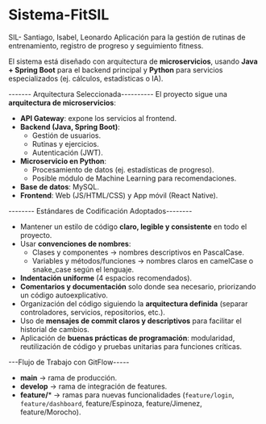 # Sistema-FitSIL
SIL- Santiago, Isabel, Leonardo
Aplicación para la gestión de rutinas de entrenamiento, registro de progreso y seguimiento fitness.

El sistema está diseñado con arquitectura de **microservicios**, usando **Java + Spring Boot** para el backend principal y **Python** para servicios especializados (ej. cálculos, estadísticas o IA).

------- Arquitectura Seleccionada----------
El proyecto sigue una **arquitectura de microservicios**:
- **API Gateway**: expone los servicios al frontend.
- **Backend (Java, Spring Boot)**:  
  - Gestión de usuarios.  
  - Rutinas y ejercicios.  
  - Autenticación (JWT).  
- **Microservicio en Python**:  
  - Procesamiento de datos (ej. estadísticas de progreso).  
  - Posible módulo de Machine Learning para recomendaciones.  
- **Base de datos**: MySQL.  
- **Frontend**: Web (JS/HTML/CSS) y App móvil (React Native).  

-------- Estándares de Codificación Adoptados--------

- Mantener un estilo de código **claro, legible y consistente** en todo el proyecto.  
- Usar **convenciones de nombres**:
  - Clases y componentes → nombres descriptivos en PascalCase.
  - Variables y métodos/funciones → nombres claros en camelCase o snake_case según el lenguaje.
- **Indentación uniforme** (4 espacios recomendados).  
- **Comentarios y documentación** solo donde sea necesario, priorizando un código autoexplicativo.  
- Organización del código siguiendo la **arquitectura definida** (separar controladores, servicios, repositorios, etc.).  
- Uso de **mensajes de commit claros y descriptivos** para facilitar el historial de cambios.  
- Aplicación de **buenas prácticas de programación**: modularidad, reutilización de código y pruebas unitarias para funciones críticas.  


---Flujo de Trabajo con GitFlow-----
- **main** → rama de producción.  
- **develop** → rama de integración de features.  
- **feature/*** → ramas para nuevas funcionalidades (`feature/login`, `feature/dashboard`, feature/Espinoza, feature/Jimenez, feature/Morocho).

